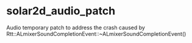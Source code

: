 # solar2d_audio_patch
Audio temporary patch to address the crash caused by Rtt::ALmixerSoundCompletionEvent::~ALmixerSoundCompletionEvent()
